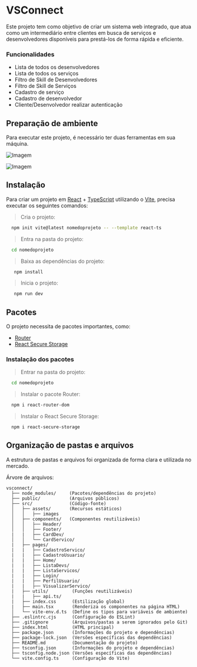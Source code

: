 # VSConnect


Este projeto tem como objetivo de criar um sistema web integrado, que atua como um intermediário entre clientes em busca de serviços e desenvolvedores disponíveis para prestá-los de forma rápida e eficiente.



### Funcionalidades

- Lista de todos os desenvolvedores 
- Lista de todos os serviços
- Filtro de Skill de Desenvolvedores
- Filtro de Skill de Serviços
- Cadastro de serviço
- Cadastro de desenvolvedor
- Cliente/Desenvolvedor realizar autenticação


## Preparação de ambiente

Para executar este projeto, é necessário ter duas ferramentas em sua máquina.


![Imagem](https://upload.wikimedia.org/wikipedia/commons/thumb/d/d9/Node.js_logo.svg/1200px-Node.js_logo.svg.png)

![Imagem](https://upload.wikimedia.org/wikipedia/commons/thumb/9/9a/Visual_Studio_Code_1.35_icon.svg/2048px-Visual_Studio_Code_1.35_icon.svg.png)

## Instalação

Para criar um projeto em [React](https://react.dev/learn) + [TypeScript](https://www.typescriptlang.org/docs/handbook/intro.html) utilizando o [Vite](https://vitejs.dev/guide/), precisa executar os seguintes comandos:

> Cria o projeto:
```bash
  npm init vite@latest nomedoprojeto -- --template react-ts
```
> Entra na pasta do projeto:
```bash
  cd nomedoprojeto
```
> Baixa as dependências do projeto:
```bash
   npm install
```
> Inicia o projeto:
```bash
   npm run dev
```    


## Pacotes

O projeto necessita de pacotes importantes, como:

- [Router](https://www.npmjs.com/package/react-router-dom) 
- [React Secure Storage](https://www.npmjs.com/package/react-secure-storage)

### Instalação dos pacotes

> Entrar na pasta do projeto:
```bash
  cd nomedoprojeto
```
> Instalar o pacote Router:
```bash
  npm i react-router-dom
```
> Instalar o React Secure Storage:
```bash
  npm i react-secure-storage
```
## Organização de pastas e arquivos

A estrutura de pastas e arquivos foi organizada de forma clara e utilizada no mercado.

Árvore de arquivos: 
```
vsconnect/
  ├── node_modules/     (Pacotes/dependências do projeto)
  ├── public/           (Arquivos públicos)
  ├── src/              (Código-fonte) 
  │   ├── assets/       (Recursos estáticos)
  │   │   ├── images
  │   ├── components/   (Componentes reutilizáveis)
  │   │   ├── Header/
  │   │   ├── Footer/
  |   |   ├── CardDev/
  │   │   └── CardServico/
  |   ├── pages/
  |   |   ├── CadastroServico/
  |   |   ├── CadastroUsuario/
  |   |   ├── Home/
  |   |   ├── ListaDevs/
  |   |   ├── ListaServicos/
  |   |   ├── Login/
  |   |   ├── PerfilUsuario/
  |   |   ├── VisualizarServico/
  |   ├── utils/         (Funções reutilizáveis)
  |   |   ├── api.ts/
  |   ├── index.css      (Estilização global)
  |   ├── main.tsx       (Renderiza os componentes na página HTML)
  │   └── vite-env.d.ts  (Define os tipos para variáveis de ambiente)
  ├── .eslintrc.cjs      (Configuração do ESLint)
  ├── .gitignore         (Arquivos/pastas a serem ignorados pelo Git)
  ├── index.html         (HTML principal)
  ├── package.json       (Informações do projeto e dependências)
  ├── package-lock.json  (Versões específicas das dependências)
  ├── README.md          (Documentação do projeto)
  ├── tsconfig.json      (Informações do projeto e dependências)
  ├── tsconfig.node.json (Versões específicas das dependências)
  └── vite.config.ts     (Configuração do Vite)
```

